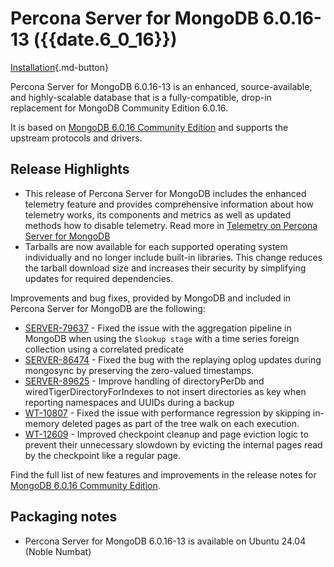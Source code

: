# Percona Server for MongoDB 6.0.16-13 ({{date.6_0_16}})

[Installation](../install/index.md){.md-button}


Percona Server for MongoDB 6.0.16-13 is an enhanced, source-available, and highly-scalable database that is a
fully-compatible, drop-in replacement for MongoDB Community Edition 6.0.16. 

It is based on [MongoDB 6.0.16 Community Edition](https://www.mongodb.com/docs/manual/release-notes/6.0/#6.0.16---jun-28--2024) and supports the upstream protocols and drivers.

## Release Highlights

* This release of Percona Server for MongoDB includes the enhanced telemetry feature and provides comprehensive information about how telemetry works, its components and metrics as well as updated methods how to disable telemetry. Read more in [Telemetry on Percona Server for MongoDB](../telemetry.md)
* Tarballs are now available for each supported operating system individually and no longer include built-in libraries. This change reduces the tarball download size and increases their security by simplifying updates for required dependencies. 

Improvements and bug fixes, provided by MongoDB and included in Percona Server for MongoDB are the following:

* [SERVER-79637](https://jira.mongodb.org/browse/SERVER-79637) - Fixed the issue with the aggregation pipeline in MongoDB when using the `$lookup stage` with a time series foreign collection using a correlated predicate
* [SERVER-86474](https://jira.mongodb.org/browse/SERVER-86474) - Fixed the bug with the replaying oplog updates during mongosync by preserving the zero-valued timestamps.
* [SERVER-89625](https://jira.mongodb.org/browse/SERVER-89625) - Improve handling of directoryPerDb and wiredTigerDirectoryForIndexes to not insert directories as key when reporting namespaces and UUIDs during a backup   
* [WT-10807](https://jira.mongodb.org/browse/WT-10807) - Fixed the issue with performance regression by skipping in-memory deleted pages as part of the tree walk on each execution.
* [WT-12609](https://jira.mongodb.org/browse/WT-12609) - Improved checkpoint cleanup and page eviction logic to prevent their unnecessary slowdown by evicting the internal pages read by the checkpoint like a regular page. 

Find the full list of new features and improvements in the release notes for [MongoDB 6.0.16 Community Edition](https://www.mongodb.com/docs/manual/release-notes/6.0/#6.0.16---jun-28--2024).

## Packaging notes

* Percona Server for MongoDB 6.0.16-13 is available on Ubuntu 24.04 (Noble Numbat)

